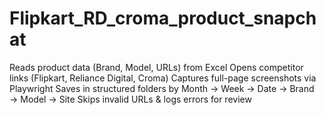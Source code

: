 # Flipkart_RD_croma_product_snapchat
Reads product data (Brand, Model, URLs) from Excel  Opens competitor links (Flipkart, Reliance Digital, Croma)  Captures full-page screenshots via Playwright  Saves in structured folders by Month → Week → Date → Brand → Model → Site  Skips invalid URLs &amp; logs errors for review
